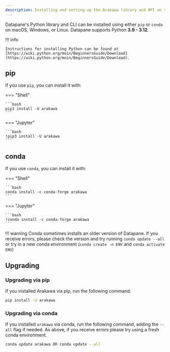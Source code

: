 ```yaml
---
description: Installing and setting up the Arakawa library and API on your device
---
```


Datapane's Python library and CLI can be installed using either `pip` or `conda` on macOS, Windows, or Linux. Datapane supports Python **3.9 - 3.12**.

!!! info

    Instructions for installing Python can be found at [https://wiki.python.org/moin/BeginnersGuide/Download](https://wiki.python.org/moin/BeginnersGuide/Download).

## pip

If you use `pip`, you can install it with:

=== "Shell"

    ```bash
    pip3 install -U arakawa
    ```

=== "Jupyter"

    ```bash
    !pip3 install -U arakawa
    ```

## conda

If you use `conda`, you can install it with:

=== "Shell"

    ```bash
    conda install -c conda-forge arakawa
    ```

=== "Jupyter"

    ```bash
    !conda install -c conda-forge arakawa
    ```

!!! warning
Conda sometimes installs an older version of Datapane. If you receive errors, please check the version and try running `conda update --all` or try in a new conda environment (`conda create -n ENV` and `conda activate ENV`)

## Upgrading

### Upgrading via pip

If you installed Arakawa via pip, run the following command:

```bash
pip install -U arakawa
```

### Upgrading via conda

If you installed `arakawa` via conda, run the following command, adding the `--all` flag if needed. As above, if you receive errors please try using a fresh conda environment.

```bash
conda update arakawa OR conda update --all
```
